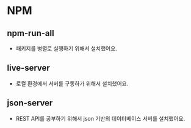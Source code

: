 # NPM

## npm-run-all 
- 패키지를 병렬로 실행하기 위해서 설치했어요.

## live-server
- 로컬 환경에서 서버를 구동하가 위해서 설치했어요.

## json-server
- REST API를 공부하기 위해서 json 기반의 데이터베이스 서버를 설치했어요.